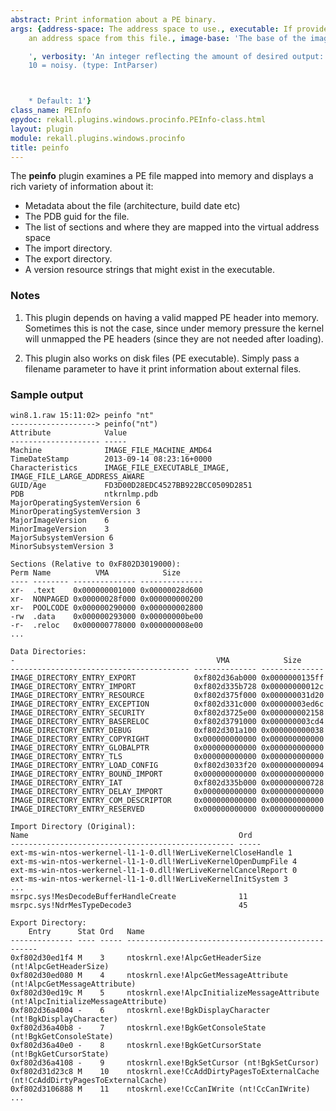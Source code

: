 ```yaml
---
abstract: Print information about a PE binary.
args: {address-space: The address space to use., executable: If provided we create
    an address space from this file., image-base: 'The base of the image. (type: SymbolAddress)

    ', verbosity: 'An integer reflecting the amount of desired output: 0 = quiet,
    10 = noisy. (type: IntParser)



    * Default: 1'}
class_name: PEInfo
epydoc: rekall.plugins.windows.procinfo.PEInfo-class.html
layout: plugin
module: rekall.plugins.windows.procinfo
title: peinfo
---
```


The **peinfo** plugin examines a PE file mapped into memory and displays a rich
variety of information about it:

* Metadata about the file (architecture, build date etc)
* The PDB guid for the file.
* The list of sections and where they are mapped into the virtual address space
* The import directory.
* The export directory.
* A version resource strings that might exist in the executable.

### Notes

1. This plugin depends on having a valid mapped PE header into memory. Sometimes
   this is not the case, since under memory pressure the kernel will unmapped
   the PE headers (since they are not needed after loading).

2. This plugin also works on disk files (PE executable). Simply pass a filename
   parameter to have it print information about external files.


### Sample output

```
win8.1.raw 15:11:02> peinfo "nt"
-------------------> peinfo("nt")
Attribute            Value
-------------------- -----
Machine              IMAGE_FILE_MACHINE_AMD64
TimeDateStamp        2013-09-14 08:23:16+0000
Characteristics      IMAGE_FILE_EXECUTABLE_IMAGE, IMAGE_FILE_LARGE_ADDRESS_AWARE
GUID/Age             FD3D00D28EDC4527BB922BCC0509D2851
PDB                  ntkrnlmp.pdb
MajorOperatingSystemVersion 6
MinorOperatingSystemVersion 3
MajorImageVersion    6
MinorImageVersion    3
MajorSubsystemVersion 6
MinorSubsystemVersion 3

Sections (Relative to 0xF802D3019000):
Perm Name          VMA            Size
---- -------- -------------- --------------
xr-  .text    0x000000001000 0x00000028d600
xr-  NONPAGED 0x00000028f000 0x000000000200
xr-  POOLCODE 0x000000290000 0x000000002800
-rw  .data    0x000000293000 0x00000000be00
-r-  .reloc   0x000000778000 0x000000008e00
...

Data Directories:
-                                             VMA            Size
---------------------------------------- -------------- --------------
IMAGE_DIRECTORY_ENTRY_EXPORT             0xf802d36ab000 0x0000000135ff
IMAGE_DIRECTORY_ENTRY_IMPORT             0xf802d335b728 0x00000000012c
IMAGE_DIRECTORY_ENTRY_RESOURCE           0xf802d375f000 0x000000031d20
IMAGE_DIRECTORY_ENTRY_EXCEPTION          0xf802d331c000 0x00000003ed6c
IMAGE_DIRECTORY_ENTRY_SECURITY           0xf802d3725e00 0x000000002158
IMAGE_DIRECTORY_ENTRY_BASERELOC          0xf802d3791000 0x000000003cd4
IMAGE_DIRECTORY_ENTRY_DEBUG              0xf802d301a100 0x000000000038
IMAGE_DIRECTORY_ENTRY_COPYRIGHT          0x000000000000 0x000000000000
IMAGE_DIRECTORY_ENTRY_GLOBALPTR          0x000000000000 0x000000000000
IMAGE_DIRECTORY_ENTRY_TLS                0x000000000000 0x000000000000
IMAGE_DIRECTORY_ENTRY_LOAD_CONFIG        0xf802d3033f20 0x000000000094
IMAGE_DIRECTORY_ENTRY_BOUND_IMPORT       0x000000000000 0x000000000000
IMAGE_DIRECTORY_ENTRY_IAT                0xf802d335b000 0x000000000728
IMAGE_DIRECTORY_ENTRY_DELAY_IMPORT       0x000000000000 0x000000000000
IMAGE_DIRECTORY_ENTRY_COM_DESCRIPTOR     0x000000000000 0x000000000000
IMAGE_DIRECTORY_ENTRY_RESERVED           0x000000000000 0x000000000000

Import Directory (Original):
Name                                               Ord
-------------------------------------------------- -----
ext-ms-win-ntos-werkernel-l1-1-0.dll!WerLiveKernelCloseHandle 1
ext-ms-win-ntos-werkernel-l1-1-0.dll!WerLiveKernelOpenDumpFile 4
ext-ms-win-ntos-werkernel-l1-1-0.dll!WerLiveKernelCancelReport 0
ext-ms-win-ntos-werkernel-l1-1-0.dll!WerLiveKernelInitSystem 3
...
msrpc.sys!MesDecodeBufferHandleCreate              11
msrpc.sys!NdrMesTypeDecode3                        45

Export Directory:
    Entry      Stat Ord   Name
-------------- ---- ----- --------------------------------------------------
0xf802d30ed1f4 M    3     ntoskrnl.exe!AlpcGetHeaderSize (nt!AlpcGetHeaderSize)
0xf802d30ed080 M    4     ntoskrnl.exe!AlpcGetMessageAttribute (nt!AlpcGetMessageAttribute)
0xf802d30ed19c M    5     ntoskrnl.exe!AlpcInitializeMessageAttribute (nt!AlpcInitializeMessageAttribute)
0xf802d36a4004 -    6     ntoskrnl.exe!BgkDisplayCharacter (nt!BgkDisplayCharacter)
0xf802d36a40b8 -    7     ntoskrnl.exe!BgkGetConsoleState (nt!BgkGetConsoleState)
0xf802d36a40e0 -    8     ntoskrnl.exe!BgkGetCursorState (nt!BgkGetCursorState)
0xf802d36a4108 -    9     ntoskrnl.exe!BgkSetCursor (nt!BgkSetCursor)
0xf802d31d23c8 M    10    ntoskrnl.exe!CcAddDirtyPagesToExternalCache (nt!CcAddDirtyPagesToExternalCache)
0xf802d3106888 M    11    ntoskrnl.exe!CcCanIWrite (nt!CcCanIWrite)
...
```